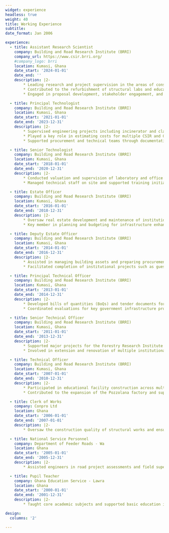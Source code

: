 ```yaml
---
widget: experience
headless: true
weight: 40
title: Working Experience
subtitle:
date_format: Jan 2006

experience:
  - title: Assistant Research Scientist
    company: Building and Road Research Institute (BRRI)
    company_url: https://www.csir.brri.org/
    #company_logo: brri
    location: Kumasi, Ghana
    date_start: '2024-01-01'
    date_end: ''
    description: |2-
        * Leading research and project supervision in the areas of construction engineering and cost estimation.
        * Contributed to the refurbishment of structural labs and educational facilities.
        * Engaged in proposal development, stakeholder engagement, and research documentation.

  - title: Principal Technologist
    company: Building and Road Research Institute (BRRI)
    location: Kumasi, Ghana
    date_start: '2021-01-01'
    date_end: '2023-12-31'
    description: |2-
        * Supervised engineering projects including incinerator and classroom construction.
        * Played a key role in estimating costs for multiple CSIR and GSA infrastructure projects.
        * Supported procurement and technical teams through documentation and oversight.

  - title: Senior Technologist
    company: Building and Road Research Institute (BRRI)
    location: Kumasi, Ghana
    date_start: '2018-01-01'
    date_end: '2020-12-31'
    description: |2-
        * Conducted valuation and supervision of laboratory and office renovations.
        * Managed technical staff on site and supported training initiatives for interns and national service personnel.

  - title: Estate Officer
    company: Building and Road Research Institute (BRRI)
    location: Kumasi, Ghana
    date_start: '2016-01-01'
    date_end: '2018-12-31'
    description: |2-
        * Oversaw real estate development and maintenance of institutional facilities.
        * Key member in planning and budgeting for infrastructure enhancements.

  - title: Deputy Estate Officer
    company: Building and Road Research Institute (BRRI)
    location: Kumasi, Ghana
    date_start: '2014-01-01'
    date_end: '2016-12-31'
    description: |2-
        * Assisted in managing building assets and preparing procurement plans.
        * Facilitated completion of institutional projects such as guest houses and staff bungalows.

  - title: Principal Technical Officer
    company: Building and Road Research Institute (BRRI)
    location: Kumasi, Ghana
    date_start: '2013-01-01'
    date_end: '2014-12-31'
    description: |2-
        * Developed bills of quantities (BoQs) and tender documents for district assemblies.
        * Coordinated evaluations for key government infrastructure projects.

  - title: Senior Technical Officer
    company: Building and Road Research Institute (BRRI)
    location: Kumasi, Ghana
    date_start: '2011-01-01'
    date_end: '2013-12-31'
    description: |2-
        * Supported major projects for the Forestry Research Institute and Mineral Commission.
        * Involved in extension and renovation of multiple institutional buildings.

  - title: Technical Officer
    company: Building and Road Research Institute (BRRI)
    location: Kumasi, Ghana
    date_start: '2007-01-01'
    date_end: '2010-12-31'
    description: |2-
        * Participated in educational facility construction across multiple districts.
        * Contributed to the expansion of the Pozzolana factory and supervised BRRI infrastructure development.

  - title: Clerk of Works
    company: Conpro Ltd
    location: Ghana
    date_start: '2006-01-01'
    date_end: '2007-01-01'
    description: |2-
        * Oversaw the construction quality of structural works and ensured adherence to project specifications.

  - title: National Service Personnel
    company: Department of Feeder Roads - Wa
    location: Ghana
    date_start: '2005-01-01'
    date_end: '2005-12-31'
    description: |2-
        * Assisted engineers in road project assessments and field supervision.

  - title: Pupil Teacher
    company: Ghana Education Service - Lawra
    location: Ghana
    date_start: '2000-01-01'
    date_end: '2001-12-31'
    description: |2-
        * Taught core academic subjects and supported basic education in the community.

design:
  columns: '2'

---
```

